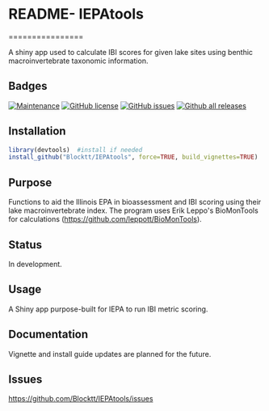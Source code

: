 
# README- IEPAtools
================

A shiny app used to calculate IBI scores for given lake sites using benthic macroinvertebrate taxonomic information.

## Badges

[![Maintenance](https://img.shields.io/badge/Maintained%3F-yes-green.svg)](https://github.com/Blocktt/IEPAtools/graphs/commit-activity)
[![GitHub
license](https://img.shields.io/github/license/Blocktt/IEPAtools)](https://github.com/Blocktt/IEPAtools/blob/master/LICENSE)
[![GitHub
issues](https://img.shields.io/github/issues-raw/Blocktt/IEPAtools)](https://github.com/Blocktt/IEPAtools/issues)
[![Github all
releases](https://img.shields.io/github/downloads/Blocktt/IEPAtools/total)](https://github.com/Blocktt/IEPAtools/releases)

## Installation

``` r
library(devtools)  #install if needed
install_github("Blocktt/IEPAtools", force=TRUE, build_vignettes=TRUE)
```

## Purpose

Functions to aid the Illinois EPA in bioassessment and IBI scoring using their lake macroinvertebrate index. The program uses Erik Leppo's BioMonTools for calculations (https://github.com/leppott/BioMonTools). 

## Status

In development.

## Usage

A Shiny app purpose-built for IEPA to run IBI metric scoring. 

## Documentation

Vignette and install guide updates are planned for the future.

## Issues

<https://github.com/Blocktt/IEPAtools/issues>

